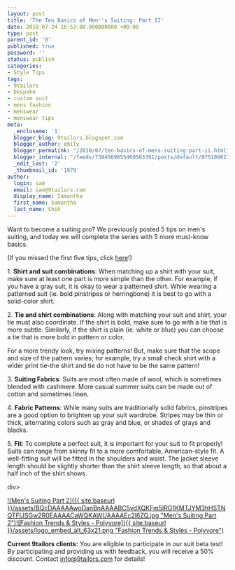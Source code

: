 ```yaml
---
layout: post
title: 'The Ten Basics of Men''s Suiting: Part II'
date: 2010-07-24 16:53:00.000000000 +00:00
type: post
parent_id: '0'
published: true
password: ''
status: publish
categories:
- Style Tips
tags:
- 9tailors
- bespoke
- custom suit
- mens fashion
- menswear
- menswear tips
meta:
  _encloseme: '1'
  blogger_blog: 9tailors.blogspot.com
  blogger_author: emily
  blogger_permalink: "/2010/07/ten-basics-of-mens-suiting-part-ii.html"
  blogger_internal: "/feeds/7394569855460563391/posts/default/8751098271070823512"
  _edit_last: '2'
  _thumbnail_id: '1979'
author:
  login: sam
  email: sam@9tailors.com
  display_name: Samantha
  first_name: Samantha
  last_name: Shih
---
```

Want to become a suiting pro? We previously posted 5 tips on men's suiting, and today we will complete the series with 5 more must-know basics.

(If you missed the first five tips, click [here](http://9tailors.blogspot.com/2010/07/10-basics-of-mens-suiting-part-i.html)!)

1\. **Shirt and suit combinations**: When matching up a shirt with your suit, make sure at least one part is more simple than the other. For example, if you have a gray suit, it is okay to wear a patterned shirt. While wearing a patterned suit (ie. bold pinstripes or herringbone) it is best to go with a solid-color shirt.

2\. **Tie and shirt combinations**: Along with matching your suit and shirt, your tie must also coordinate. If the shirt is bold, make sure to go with a tie that is more subtle. Similarly, if the shirt is plain (ie. white or blue) you can choose a tie that is more bold in pattern or color.

For a more trendy look, try mixing patterns! But, make sure that the scope and size of the pattern varies; for example, try a small check shirt with a wider print tie-the shirt and tie do not have to be the same pattern!

3\. **Suiting Fabrics**: Suits are most often made of wool, which is sometimes blended with cashmere. More casual summer suits can be made out of cotton and sometimes linen.

4\. **Fabric Patterns**: While many suits are traditionally solid fabrics, pinstripes are a good option to brighten up your suit wardrobe. Stripes may be thin or thick, alternating colors such as gray and blue, or shades of grays and blacks.

5\. **Fit**: To complete a perfect suit, it is important for your suit to fit properly! Suits can range from skinny fit to a more comfortable, American-style fit. A well-fitting suit will be fitted in the shoulders and waist. The jacket sleeve length should be slightly shorter than the shirt sleeve length, so that about a half inch of the shirt shows.

div>

[![Men's Suiting Part 2]({{ site.baseurl }}/assets/BQcDAAAAAwoDanBnAAAABC5vdXQKFm5IRG1KMTJYM3hHSTNQTFlJSGw2R0EAAAACaWQKAWUAAAAEc2l6ZQ.jpg "Men's Suiting Part 2")](http://www.polyvore.com/mens_suiting_part/set?.embedder=1591450&.mid=embed&id=21155613)[![Fashion Trends & Styles - Polyvore]({{ site.baseurl }}/assets/logo_embed_alt_63x21.png "Fashion Trends & Styles - Polyvore")](http://www.polyvore.com/)

**Current 9tailors clients:** You are eligible to participate in our suit beta test! By participating and providing us with feedback, you will receive a 50% discount. Contact [info@9tailors.com](http://www.blogger.com/info@9tailors.com) for details!